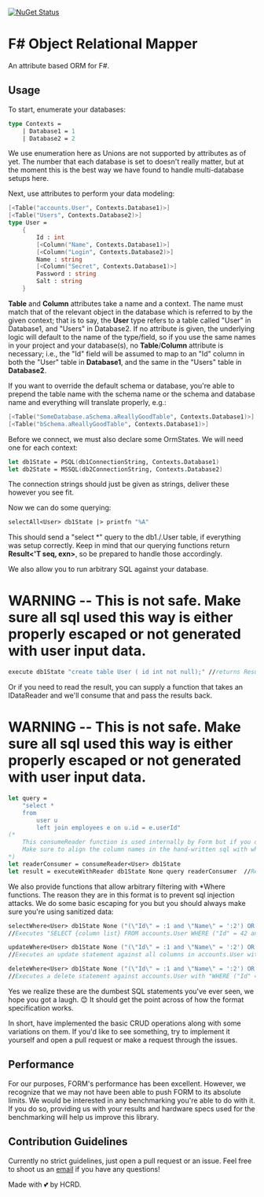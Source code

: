[![NuGet Status](https://img.shields.io/nuget/v/Form.svg?style=flat)](https://www.nuget.org/packages/Form/)

# F# Object Relational Mapper

An attribute based ORM for F#.

## Usage
    
To start, enumerate your databases:

```fsharp
type Contexts = 
    | Database1 = 1
    | Database2 = 2
```

We use enumeration here as Unions are not supported by attributes as of yet. The number that each database is set to doesn't really matter,
but at the moment this is the best way we have found to handle multi-database setups here.


Next, use attributes to perform your data modeling:

```fsharp
[<Table("accounts.User", Contexts.Database1)>]
[<Table("Users", Contexts.Database2)>]
type User = 
    { 
        Id : int
        [<Column("Name", Contexts.Database1)>]
        [<Column("Login", Contexts.Database2)>]
        Name : string
        [<Column("Secret", Contexts.Database1)>]
        Password : string
        Salt : string
    }
```

**Table** and **Column** attributes take a name and a context. The name must match that of the relevant object in the database which is referred to by the given context; that is to say, the **User** type refers to a table called "User" in Database1, and "Users" in Database2. If no attribute is given, the underlying logic will default to the name of the type/field, so if you use the same names in your project and your database(s), no **Table**/**Column** attribute is necessary; i.e., the "Id" field will be assumed to map to an "Id" column in both the "User" table in **Database1**, and the same in the "Users" table in **Database2**.

If you want to override the default schema or database, you're able to prepend the table name with the schema name or the schema and database name and everything will translate properly, e.g.:
```fsharp
[<Table("SomeDatabase.aSchema.aReallyGoodTable", Contexts.Database1)>] 
[<Table("bSchema.aReallyGoodTable", Contexts.Database1)>]
```

Before we connect, we must also declare some OrmStates. We will need one for each context:

```fsharp
let db1State = PSQL(db1ConnectionString, Contexts.Database1)
let db2State = MSSQL(db2ConnectionString, Contexts.Database2)
```

The connection strings should just be given as strings, deliver these however you see fit. 

Now we can do some querying:

```fsharp
selectAll<User> db1State |> printfn "%A"
```

This should send a "select *" query to the db1./.User table, if everything was setup correctly. Keep in mind that our querying functions return **Result<'T seq, exn>**, so be prepared to handle those accordingly.

We also allow you to run arbitrary SQL against your database.

# WARNING -- This is not safe. Make sure all sql used this way is either properly escaped or not generated with user input data.

```fsharp 
execute db1State "create table User ( id int not null);" //returns Result<int, exn>
```

Or if you need to read the result, you can supply a function that takes an IDataReader and we'll consume that and pass the results back.

# WARNING -- This is not safe. Make sure all sql used this way is either properly escaped or not generated with user input data.

```fsharp
let query = 
    "select * 
    from 
        user u 
        left join employees e on u.id = e.userId"
(*
    This consumeReader function is used internally by Form but if you don't want to implement your own reader, you can use it.
    Make sure to align the column names in the hand-written sql with what's returned by mapping< ^T >.
*)
let readerConsumer = consumeReader<User> db1State  
let result = executeWithReader db1State None query readerConsumer  //Result<User seq, exn>
```

We also provide functions that allow arbitrary filtering with *Where functions. The reason they are in this format is to prevent sql injection attacks. We do some basic escaping for you but you should always make sure you're using sanitized data:
```fsharp
selectWhere<User> db1State None ("(\"Id\" = :1 and \"Name\" = ':2') OR (\"Id\" != :1 + 1)", [|42, "Jimothy"|])
//Executes "SELECT {column list} FROM accounts.User WHERE ("Id" = 42 and "Name" = 'Jimothy') OR ("Id" != 42 + 1) "

updateWhere<User> db1State None ("(\"Id\" = :1 and \"Name\" = ':2') OR (\"Id\" != :1 + 1)", [|42, "Jimothy"|]) modifiedUser
//Executes an update statement against all columns in accounts.User with "WHERE ("Id" = 42 and "Name" = 'Jimothy') OR ("Id" != 42 + 1)""

deleteWhere<User> db1State None ("(\"Id\" = :1 and \"Name\" = ':2') OR (\"Id\" != :1 + 1)", [|42, "Jimothy"|])
//Executes a delete statement against accounts.User with "WHERE ("Id" = 42 and "Name" = 'Jimothy') OR ("Id" != 42 + 1)""
```

Yes we realize these are the dumbest SQL statements you've ever seen, we hope you got a laugh. 😊 It should get the point across of how the format specification works.


In short, have implemented the basic CRUD operations along with some variations on them. If you'd like to see something, try to implement it yourself and open a pull request or make a request through the issues. 

## Performance

For our purposes, FORM's performance has been excellent. However, we recognize that we may not have been able to push FORM to its absolute limits. We would be interested in any benchmarking you're able to do with it. If you do so, providing us with your results and hardware specs used for the benchmarking will help us improve this library.


## Contribution Guidelines

Currently no strict guidelines, just open a pull request or an issue. Feel free to shoot us an [email](mailto:contributions@hcrd.com) if you have any questions!


Made with 💕 by HCRD.